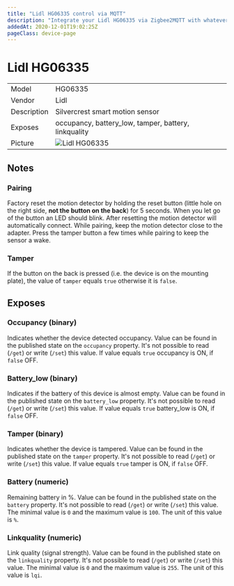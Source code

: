 ```yaml
---
title: "Lidl HG06335 control via MQTT"
description: "Integrate your Lidl HG06335 via Zigbee2MQTT with whatever smart home infrastructure you are using without the vendors bridge or gateway."
addedAt: 2020-12-01T19:02:25Z
pageClass: device-page
---
```


<!-- !!!! -->
<!-- ATTENTION: This file is auto-generated through docgen! -->
<!-- You can only edit the "Notes"-Section between the two comment lines "Notes BEGIN" and "Notes END". -->
<!-- Do not use h1 or h2 heading within "## Notes"-Section. -->
<!-- !!!! -->

# Lidl HG06335

|     |     |
|-----|-----|
| Model | HG06335  |
| Vendor  | Lidl  |
| Description | Silvercrest smart motion sensor |
| Exposes | occupancy, battery_low, tamper, battery, linkquality |
| Picture | ![Lidl HG06335](https://www.zigbee2mqtt.io/images/devices/HG06335.jpg) |


<!-- Notes BEGIN: You can edit here. Add "## Notes" headline if not already present. -->
## Notes


### Pairing
Factory reset the motion detector by holding the reset button (little hole on the right side, **not the button on the back**) for 5 seconds.
When you let go of the button an LED should blink.
After resetting the motion detector will automatically connect.
While pairing, keep the motion detector close to the adapter.
Press the tamper button a few times while pairing to keep the sensor a wake.

### Tamper
If the button on the back is pressed (i.e. the device is on the mounting plate), the value of `tamper` equals `true` otherwise it is `false`.

<!-- Notes END: Do not edit below this line -->


## Exposes

### Occupancy (binary)
Indicates whether the device detected occupancy.
Value can be found in the published state on the `occupancy` property.
It's not possible to read (`/get`) or write (`/set`) this value.
If value equals `true` occupancy is ON, if `false` OFF.

### Battery_low (binary)
Indicates if the battery of this device is almost empty.
Value can be found in the published state on the `battery_low` property.
It's not possible to read (`/get`) or write (`/set`) this value.
If value equals `true` battery_low is ON, if `false` OFF.

### Tamper (binary)
Indicates whether the device is tampered.
Value can be found in the published state on the `tamper` property.
It's not possible to read (`/get`) or write (`/set`) this value.
If value equals `true` tamper is ON, if `false` OFF.

### Battery (numeric)
Remaining battery in %.
Value can be found in the published state on the `battery` property.
It's not possible to read (`/get`) or write (`/set`) this value.
The minimal value is `0` and the maximum value is `100`.
The unit of this value is `%`.

### Linkquality (numeric)
Link quality (signal strength).
Value can be found in the published state on the `linkquality` property.
It's not possible to read (`/get`) or write (`/set`) this value.
The minimal value is `0` and the maximum value is `255`.
The unit of this value is `lqi`.

